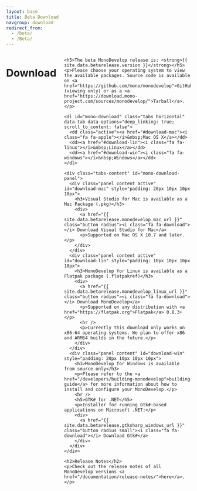 ```yaml
---
layout: base
title: Beta Download
navgroup: download
redirect_from:
  - /beta/
  - /Beta/
---
```

<div class="row">
  <div class="small-12 columns">
    <h1>Download</h1>

    <h5>The beta MonoDevelop release is: <strong>{{ site.data.betarelease.version }}</strong></h5>
    <p>Please choose your operating system to view the available packages. Source code is available on <a href="https://github.com/mono/monodevelop">GitHub</a> (viewing only) or as a <a href="https://download.mono-project.com/sources/monodevelop/">Tarball</a>.</p>

    <dl id="mono-download" class="tabs horizontal" data-tab data-options="deep_linking: true; scroll_to_content: false">
      <dd class="active"><a href="#download-mac"><i class="fa fa-apple"></i>&nbsp;Mac OS X</a></dd>
      <dd><a href="#download-lin"><i class="fa fa-linux"></i>&nbsp;Linux</a></dd>
      <dd><a href="#download-win"><i class="fa fa-windows"></i>&nbsp;Windows</a></dd>
    </dl>

    <div class="tabs-content" id="mono-download-panel">
      <div class="panel content active" id="download-mac" style="padding: 20px 10px 10px 10px">
        <h3>Visual Studio for Mac is available as a Mac Package (.pkg)</h3>
        <div>
          <a href="{{ site.data.betarelease.monodevelop_mac_url }}" class="button radius"><i class="fa fa-download"></i> Download Visual Studio for Mac</a>
          <p>Supported on Mac OS X 10.7 and later.</p>
        </div>
      </div>
      <div class="panel content active" id="download-lin" style="padding: 10px 10px 10px 10px">
        <h3>MonoDevelop for Linux is available as a Flatpak package (.flatpakref)</h3>
        <div>
          <a href="{{ site.data.betarelease.monodevelop_linux_url }}" class="button radius"><i class="fa fa-download"></i> Download MonoDevelop</a>
          <p>Supported on any distribution with <a href="https://flatpak.org">Flatpak</a> 0.8.3+</p>
          <hr />
          <p>Currently this download only works on x86-64 operating systems. We plan to offer x86 and ARM64 builds in the future.</p>
        </div>
      </div>
      <div class="panel content" id="download-win" style="padding: 20px 10px 10px 10px">
        <h3>MonoDevelop for Windows is available from source only</h3>
        <p>Please refer to the <a href="/developers/building-monodevelop">building guide</a> for more information about how to install and configure your MonoDevelop.</p>
        <hr />
        <h5>GTK# for .NET</h5>
        <p>Installer for running Gtk#-based applications on Microsoft .NET:</p>
        <div>
          <a href="{{ site.data.betarelease.gtksharp_windows_url }}" class="button radius small"><i class="fa fa-download"></i> Download Gtk#</a>
        </div>
      </div>
    </div>

    <h2>Release Notes</h2>
    <p>Check out the release notes of all MonoDevelop versions <a href="/documentation/release-notes/">here</a>.</p>
  </div>
</div>

<script>
function runScripts() {
  $(document).ready(function() {
    function activate(os,distro) {
      $('#mono-download>dd.active').removeClass();
      $('#mono-download>dd:has(a[href=#download-' + os + '])').addClass('active');
      $('#mono-download-panel>div.panel.active').removeClass('active');
      $('#mono-download-panel>#download-' + os).addClass('active');
    }
    if (window.location.hash) {
      if (window.location.hash.search("download-lin-") >= 0) {
        activate('lin');
      }
    }
    else {
      if (window.navigator.appVersion.search('Linux') >= 0 || window.navigator.platform.search('Linux') >= 0) {
        activate('lin');
      } else if (window.navigator.appVersion.search('Windows') >= 0 || window.navigator.platform.search('Windows') >= 0) {
        activate('win');
      }
    }
  });
}
</script>
